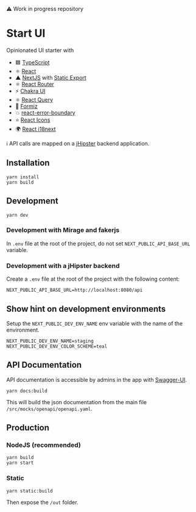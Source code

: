 ⚠️ Work in progress repository

# Start UI

Opinionated UI starter with
- 🟦 [TypeScript](https://www.typescriptlang.org/)
- ⚛️ [React](https://reactjs.org/)
- ▲ [NextJS](https://nextjs.org/) with [Static Export](https://nextjs.org/docs/advanced-features/static-html-export)
- ⚛️ [React Router](https://reactrouter.com/)
- ⚡️ [Chakra UI](https://chakra-ui.com/)
- ⚛️ [React Query](https://react-query.tanstack.com/)
- 🐜 [Formiz](https://formiz-react.com/)
- 💥 [react-error-boundary](https://github.com/bvaughn/react-error-boundary)
- ⭐️ [React Icons](https://react-icons.github.io/react-icons/)
- 🌍 [React i18next](https://react.i18next.com/)

ℹ️ API calls are mapped on a [jHipster](https://www.jhipster.tech/) backend application.

## Installation

```
yarn install
yarn build
```

## Development

```
yarn dev
```

### Development with Mirage and fakerjs

In `.env` file at the root of the project, do not set `NEXT_PUBLIC_API_BASE_URL` variable.

### Development with a jHipster backend

Create a `.env` file at the root of the project with the following content:

```
NEXT_PUBLIC_API_BASE_URL=http://localhost:8080/api
```

## Show hint on development environments

Setup the `NEXT_PUBLIC_DEV_ENV_NAME` env variable with the name of the environment.

```
NEXT_PUBLIC_DEV_ENV_NAME=staging
NEXT_PUBLIC_DEV_ENV_COLOR_SCHEME=teal
```

## API Documentation

API documentation is accessible by admins in the app with [Swagger-UI](https://www.npmjs.com/package/swagger-ui-react). 
```
yarn docs:build
```
This will build the json documentation from the main file `/src/mocks/openapi/openapi.yaml`.

## Production

### NodeJS (recommended)

```
yarn build
yarn start
```

### Static

```
yarn static:build
```

Then expose the `/out` folder.

